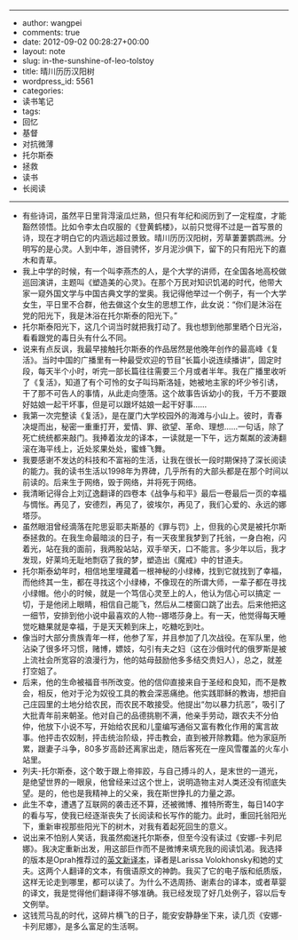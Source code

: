 - --
- author: wangpei
- comments: true
- date: 2012-09-02 00:28:27+00:00
- layout: note
- slug: in-the-sunshine-of-leo-tolstoy
- title: 晴川历历汉阳树
- wordpress_id: 5561
- categories:
- 读书笔记
- tags:
- 回忆
- 基督
- 对抗微薄
- 托尔斯泰
- 拯救
- 读书
- 长阅读
- --
- 有些诗词，虽然平日里背淂滚瓜烂熟，但只有年纪和阅历到了一定程度，才能豁然领悟。比如令李太白叹服的《登黄鹤楼》，以前只觉得不过是一首写景的诗，现在才明白它的内涵远超过景致。晴川历历汉阳树，芳草萋萋鹦鹉洲。分明写的是心灵。人到中年，游目骋怀，岁月泥沙俱下，留下的只有阳光下的嘉木和青草。
- 我上中学的时候，有一个叫李燕杰的人，是个大学的讲师，在全国各地高校做巡回演讲，主题叫《塑造美的心灵》。在那个万民对知识饥渴的时代，他带大家一窥外国文学与中国古典文学的堂奥。我记得他举过一个例子，有一个大学女生，平日里不合群，他去做这个女生的思想工作，此女说：“你们是沐浴在党的阳光下，我是沐浴在托尔斯泰的阳光下。”
- 托尔斯泰阳光下，这几个词当时就把我打动了。我也想到他那里晒个日光浴，看看跟党的毒日头有什么不同。
- 说来有点反讽，我最早接触托尔斯泰的作品居然是他晚年创作的最高峰《复活》。当时中国的广播里有一种最受欢迎的节目“长篇小说连续播讲”，固定时段，每天半个小时，听完一部长篇往往需要三个月或者半年。我在广播里收听了《复活》，知道了有个可怜的女子叫玛斯洛娃，她被地主家的坏少爷引诱，干了那不可告人的事情，从此走向堕落。这个故事告诉幼小的我，千万不要跟好姑娘一起干坏事，但是可以跟坏姑娘一起干好事……
- 我第一次完整读《复活》，是在厦门大学校园外的海滩与小山上。彼时，青春决堤而出，秘密一重重打开，爱情、罪、欲望、革命、理想……一句话，除了死亡统统都来敲门。我捧着汝龙的译本，一读就是一下午，远方粼粼的波涛翻滚在海平线上，近处浆果处处，蜜蜂飞舞。
- 我要感谢不发达的科技和不富裕的生活，让我在很长一段时期保持了深长阅读的能力。我的读书生活以1998年为界碑，几乎所有的大部头都是在那个时间以前读的。后来生于网络，毁于网络，并将死于网络。
- 我清晰记得合上刘辽逸翻译的四卷本《战争与和平》最后一卷最后一页的幸福与惆怅。再见了，安德烈，再见了，彼埃尔，再见了，我们心爱的、永远的娜塔莎。
- 虽然眼泪曾经滴落在陀思妥耶夫斯基的《罪与罚》上，但我的心灵是被托尔斯泰拯救的。在我生命最暗淡的日子，有一天夜里我梦到了托翁，一身白袍，闪着光，站在我的面前，我两股站站，双手举天，口不能言。多少年以后，我才发现，好莱坞无耻地剽窃了我的梦，塑造出《魔戒》中的甘道夫。
- 托尔斯泰幼年时，相信地里埋藏着一根神秘的小绿棒，找到它就找到了幸福，而他终其一生，都在寻找这个小绿棒，不像现在的所谓大师，一辈子都在寻找小绿帽。他小的时候，就是一个笃信心灵至上的人，他认为信心可以搞定 一切，于是他闭上眼睛，相信自己能飞，然后从二楼窗口跳了出去。后来他把这一细节，安排到他小说中最喜欢的人物--娜塔莎身上。有一天，他觉得每天睡觉吃糖果就是幸福，于是天天赖到床上，吃糖吃到吐。
- 像当时大部分贵族青年一样，他参了军，并且参加了几次战役。在军队里，他沾染了很多坏习惯，赌博，嫖妓，勾引有夫之妇（这在沙俄时代的俄罗斯是被上流社会所宽容的浪漫行为，他的姑母鼓励他多多结交贵妇人），总之，就差打空姐了。
- 后来，他的生命被福音书所改变。他的信仰直接来自于圣经和良知，而不是教会，相反，他对于沦为奴役工具的教会深恶痛绝。他实践耶稣的教诲，想把自己庄园里的土地分给农民，而农民不敢接受。他提出“勿以暴力抗恶”，吸引了大批青年前来朝圣。他对自己的品德挑剔不满，他亲手劳动，跟农夫不分伯仲，他放下小说不写，开始给农民和儿童编写通俗又富有教化作用的寓言故事。他抨击农奴制，抨击统治阶级，抨击教会，直到被开除教籍。他为家庭所累，跟妻子斗争，80多岁高龄还离家出走，随后客死在一座风雪覆盖的火车小站里。
- 列夫-托尔斯泰，这个敢于跟上帝摔跤，与自己搏斗的人，是末世的一道光，是绝望世界的一眼泉，他曾经来过这个世上，说明造物主对人类还没有彻底失望。是的，他也是我精神上的父亲，我在斯世挣扎的力量之源。
- 此生不幸，遭遇了互联网的袭击还不算，还被微博、推特所寄生，每日140字的看与写，使我已经逐渐丧失了长阅读和长写作的能力。此时，重回托翁阳光下，重新审视那些阳光下的树木，对我有着起死回生的意义。
- 说出来不怕别人笑话，我虽然痴迷托尔斯泰，但至今没有读过《安娜-卡列尼娜》。我决定重新出发，用这部巨作而不是微博来填充我的阅读饥渴。我选择的版本是Oprah推荐过的[英文新译本](http://www.amazon.cn/gp/product/0143035002/ref=ox_sc_act_title_2?ie=UTF8&smid=A1AJ19PSB66TGU)，译者是Larissa Volokhonsky和她的丈夫。这两个人翻译的文本，有俄语原文的神韵。我买了它的电子版和纸质版，这样无论走到哪里，都可以读了。为什么不选周扬、谢素台的译本，或者草婴的译文，我是觉得他们翻译得不够准确。我已经发现了好几处例子，容以后专文例举。
- 这钱荒马乱的时代，这碎片横飞的日子，能安安静静坐下来，读几页《安娜-卡列尼娜》，是多么富足的生活啊。
